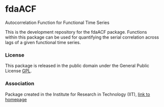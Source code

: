 # fdaACF
Autocorrelation Function for Functional Time Series

This is the development repository for the fdaACF package. Functions within this package can be used for quantifying the serial correlation across lags of a given functional time series.

### License

This package is released in the public domain under the General Public License [GPL](https://www.gnu.org/licenses/gpl-3.0.en.html). 

### Association
Package created in the Institute for Research in Technology (IIT), [link to homepage](https://www.iit.comillas.edu/index.php.en) 
